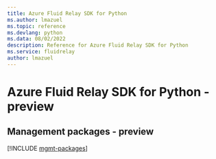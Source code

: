```yaml
---
title: Azure Fluid Relay SDK for Python
ms.author: lmazuel
ms.topic: reference
ms.devlang: python
ms.data: 08/02/2022
description: Reference for Azure Fluid Relay SDK for Python
ms.service: fluidrelay
author: lmazuel
---
```

# Azure Fluid Relay SDK for Python - preview

## Management packages - preview
[!INCLUDE [mgmt-packages](fluid-relay-mgmt-index.md)]